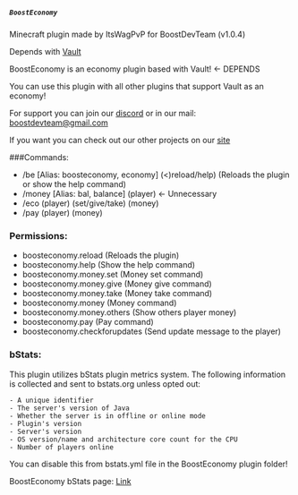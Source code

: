 ##### **_`BoostEconomy`_**

Minecraft plugin made by ItsWagPvP for BoostDevTeam (v1.0.4)

Depends with <a href="https://www.spigotmc.org/resources/vault.34315/">Vault</a>

BoostEconomy is an economy plugin based with Vault! <- DEPENDS

You can use this plugin with all other plugins that support Vault as an economy!

For support you can join our <a href="https://discord.com/invite/x4mdfwWs8P">discord</a> or in our mail:
boostdevteam@gmail.com

If you want you can check out our other projects on our <a href="http://www.boostdevteam.eu/projects.html">site</a>

###Commands:
- /be [Alias: boosteconomy, economy] (<)reload/help) (Reloads the plugin or show the help command)
- /money [Alias: bal, balance] (player) <- Unnecessary
- /eco (player) (set/give/take) (money)
- /pay (player) (money)

### Permissions:
- boosteconomy.reload (Reloads the plugin)
- boosteconomy.help (Show the help command)
- boosteconomy.money.set (Money set command)
- boosteconomy.money.give (Money give command)
- boosteconomy.money.take (Money take command)
- boosteconomy.money (Money command)
- boosteconomy.money.others (Show others player money)
- boosteconomy.pay (Pay command)
- boosteconomy.checkforupdates (Send update message to the player)

### bStats:
This plugin utilizes bStats plugin metrics system. The following information is collected and sent to bstats.org unless opted out:

    - A unique identifier
    - The server's version of Java
    - Whether the server is in offline or online mode
    - Plugin's version
    - Server's version
    - OS version/name and architecture core count for the CPU
    - Number of players online

You can disable this from bstats.yml file in the BoostEconomy plugin folder!

BoostEconomy bStats page: <a href="https://bstats.org/plugin/bukkit/BoostEconomy/9572">Link</a>
